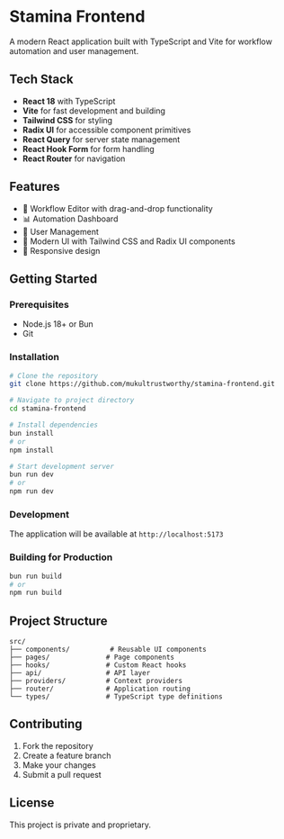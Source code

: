# Stamina Frontend

A modern React application built with TypeScript and Vite for workflow automation and user management.

## Tech Stack

- **React 18** with TypeScript
- **Vite** for fast development and building
- **Tailwind CSS** for styling
- **Radix UI** for accessible component primitives
- **React Query** for server state management
- **React Hook Form** for form handling
- **React Router** for navigation

## Features

- 🔄 Workflow Editor with drag-and-drop functionality
- 📊 Automation Dashboard
- 👥 User Management
- 🎨 Modern UI with Tailwind CSS and Radix UI components
- 📱 Responsive design

## Getting Started

### Prerequisites

- Node.js 18+ or Bun
- Git

### Installation

```bash
# Clone the repository
git clone https://github.com/mukultrustworthy/stamina-frontend.git

# Navigate to project directory
cd stamina-frontend

# Install dependencies
bun install
# or
npm install

# Start development server
bun run dev
# or
npm run dev
```

### Development

The application will be available at `http://localhost:5173`

### Building for Production

```bash
bun run build
# or
npm run build
```

## Project Structure

```
src/
├── components/          # Reusable UI components
├── pages/              # Page components
├── hooks/              # Custom React hooks
├── api/                # API layer
├── providers/          # Context providers
├── router/             # Application routing
└── types/              # TypeScript type definitions
```

## Contributing

1. Fork the repository
2. Create a feature branch
3. Make your changes
4. Submit a pull request

## License

This project is private and proprietary.
